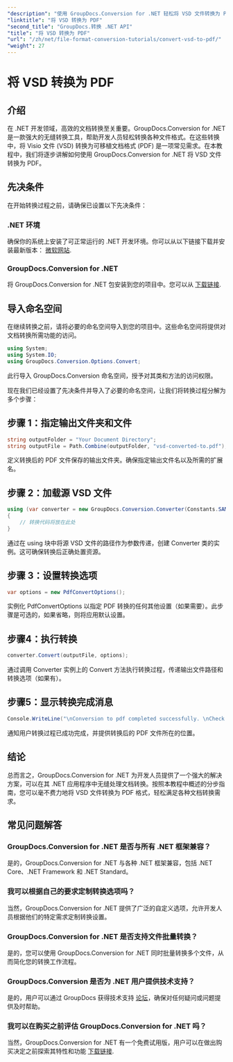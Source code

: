 ```yaml
---
"description": "使用 GroupDocs.Conversion for .NET 轻松将 VSD 文件转换为 PDF 格式。按照我们的分步指南，即可实现无缝文档转换。"
"linktitle": "将 VSD 转换为 PDF"
"second_title": "GroupDocs.转换 .NET API"
"title": "将 VSD 转换为 PDF"
"url": "/zh/net/file-format-conversion-tutorials/convert-vsd-to-pdf/"
"weight": 27
---
```


# 将 VSD 转换为 PDF

## 介绍
在 .NET 开发领域，高效的文档转换至关重要。GroupDocs.Conversion for .NET 是一款强大的无缝转换工具，帮助开发人员轻松转换各种文件格式。在这些转换中，将 Visio 文件 (VSD) 转换为可移植文档格式 (PDF) 是一项常见需求。在本教程中，我们将逐步讲解如何使用 GroupDocs.Conversion for .NET 将 VSD 文件转换为 PDF。
## 先决条件
在开始转换过程之前，请确保已设置以下先决条件：
### .NET 环境
确保你的系统上安装了可正常运行的 .NET 开发环境。你可以从以下链接下载并安装最新版本： [微软网站](https://dotnet。microsoft.com/download).
### GroupDocs.Conversion for .NET
将 GroupDocs.Conversion for .NET 包安装到您的项目中。您可以从 [下载链接](https://releases。groupdocs.com/conversion/net/).

## 导入命名空间
在继续转换之前，请将必要的命名空间导入到您的项目中。这些命名空间将提供对文档转换所需功能的访问。

```csharp
using System;
using System.IO;
using GroupDocs.Conversion.Options.Convert;
```
此行导入 GroupDocs.Conversion 命名空间，授予对其类和方法的访问权限。

现在我们已经设置了先决条件并导入了必要的命名空间，让我们将转换过程分解为多个步骤：
## 步骤 1：指定输出文件夹和文件
```csharp
string outputFolder = "Your Document Directory";
string outputFile = Path.Combine(outputFolder, "vsd-converted-to.pdf");
```
定义转换后的 PDF 文件保存的输出文件夹。确保指定输出文件名以及所需的扩展名。
## 步骤 2：加载源 VSD 文件
```csharp
using (var converter = new GroupDocs.Conversion.Converter(Constants.SAMPLE_VSD))
{
    // 转换代码将放在此处
}
```
通过在 using 块中将源 VSD 文件的路径作为参数传递，创建 Converter 类的实例。这可确保转换后正确处置资源。
## 步骤 3：设置转换选项
```csharp
var options = new PdfConvertOptions();
```
实例化 PdfConvertOptions 以指定 PDF 转换的任何其他设置（如果需要）。此步骤是可选的，如果省略，则将应用默认设置。
## 步骤4：执行转换
```csharp
converter.Convert(outputFile, options);
```
通过调用 Converter 实例上的 Convert 方法执行转换过程，传递输出文件路径和转换选项（如果有）。
## 步骤5：显示转换完成消息
```csharp
Console.WriteLine("\nConversion to pdf completed successfully. \nCheck output in {0}", outputFolder);
```
通知用户转换过程已成功完成，并提供转换后的 PDF 文件所在的位置。

## 结论
总而言之，GroupDocs.Conversion for .NET 为开发人员提供了一个强大的解决方案，可以在其 .NET 应用程序中无缝处理文档转换。按照本教程中概述的分步指南，您可以毫不费力地将 VSD 文件转换为 PDF 格式，轻松满足各种文档转换需求。
## 常见问题解答
### GroupDocs.Conversion for .NET 是否与所有 .NET 框架兼容？
是的，GroupDocs.Conversion for .NET 与各种 .NET 框架兼容，包括 .NET Core、.NET Framework 和 .NET Standard。
### 我可以根据自己的要求定制转换选项吗？
当然，GroupDocs.Conversion for .NET 提供了广泛的自定义选项，允许开发人员根据他们的特定需求定制转换设置。
### GroupDocs.Conversion for .NET 是否支持文件批量转换？
是的，您可以使用 GroupDocs.Conversion for .NET 同时批量转换多个文件，从而简化您的转换工作流程。
### GroupDocs.Conversion 是否为 .NET 用户提供技术支持？
是的，用户可以通过 GroupDocs 获得技术支持 [论坛](https://forum.groupdocs.com/c/conversion/11)，确保对任何疑问或问题提供及时帮助。
### 我可以在购买之前评估 GroupDocs.Conversion for .NET 吗？
当然，GroupDocs.Conversion for .NET 有一个免费试用版，用户可以在做出购买决定之前探索其特性和功能 [下载链接](https://releases。groupdocs.com/).
